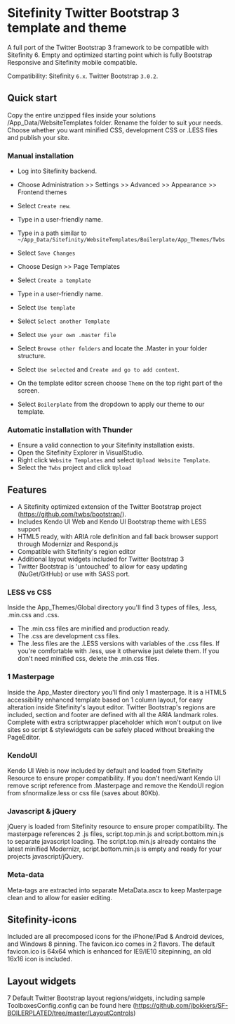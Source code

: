 # Sitefinity Twitter Bootstrap 3 template and theme
A full port of the Twitter Bootstrap 3 framework to be compatible with Sitefinity 6. 
Empty and optimized starting point which is fully Bootstrap Responsive and Sitefinity mobile compatible.
  
Compatibility: Sitefinity `6.x`. Twitter Bootstrap `3.0.2`.
  

## Quick start
Copy the entire unzipped files inside your solutions /App_Data/WebsiteTemplates folder. Rename the folder to suit your needs.
Choose whether you want minified CSS, development CSS or .LESS files and publish your site.

### Manual installation
 - Log into Sitefinity backend. 
 - Choose Administration >> Settings >> Advanced >> Appearance >> Frontend themes
 - Select `Create new`.
 - Type in a user-friendly name.
 - Type in a path similar to `~/App_Data/Sitefinity/WebsiteTemplates/Boilerplate/App_Themes/Twbs`
 - Select `Save Changes`

 - Choose Design >> Page Templates
 - Select `Create a template`
 - Type in a user-friendly name.
 - Select `Use template`
 - Select `Select another Template`
 - Select `Use your own .master file`
 - Select `Browse other folders` and locate the .Master in your folder structure.
 - Select `Use selected` and `Create and go to add content`.

 - On the template editor screen choose `Theme` on the top right part of the screen.
 - Select `Boilerplate` from the dropdown to apply our theme to our template.

### Automatic installation with Thunder
 - Ensure a valid connection to your Sitefinity installation exists.
 - Open the Sitefinity Explorer in VisualStudio.
 - Right click `Website Templates` and select `Upload Website Template`.
 - Select the `Twbs` project and click `Upload`


## Features
* A Sitefinity optimized extension of the Twitter Bootstrap project (https://github.com/twbs/bootstrap/).
* Includes Kendo UI Web and Kendo UI Bootstrap theme with LESS support
* HTML5 ready, with ARIA role definition and fall back browser support through Modernizr and Respond.js
* Compatible with Sitefinity's region editor
* Additional layout widgets included for Twitter Bootstrap 3
* Twitter Bootstrap is 'untouched' to allow for easy updating (NuGet/GitHub) or use with SASS port.

### LESS vs CSS
Inside the App_Themes/Global directory you'll find 3 types of files, .less, .min.css and .css.
* The .min.css files are minified and production ready.
* The .css are development css files.
* The .less files are the .LESS versions with variables of the .css files.
If you're comfortable with .less, use it otherwise just delete them. If you don't need minified css, delete the .min.css files.

### 1 Masterpage
Inside the App_Master directory you'll find only 1 masterpage.
It is a HTML5 accessibility enhanced template based on 1 column layout, for easy alteration inside Sitefinity's layout editor. 
Twitter Bootstrap's regions are included, section and footer are defined with all the ARIA landmark roles. 
Complete with extra scriptwrapper placeholder which won't output on live sites so script & stylewidgets can be safely placed without breaking the PageEditor.

### KendoUI
Kendo UI Web is now included by default and loaded from Sitefinity Resource to ensure proper compatibility.
If you don't need/want Kendo UI remove script reference from .Masterpage and remove the KendoUI region from sfnormalize.less or css file (saves about 80Kb). 

### Javascript & jQuery
jQuery is loaded from Sitefinity resource to ensure proper compatibility. 
The masterpage references 2 .js files, script.top.min.js and script.bottom.min.js to separate javascript loading.
The script.top.min.js already contains the latest minified Modernizr, script.bottom.min.js is empty and ready for your projects javascript/jQuery.

### Meta-data
Meta-tags are extracted into separate MetaData.ascx to keep Masterpage clean and to allow for easier editing.

## Sitefinity-icons
Included are all precomposed icons for the iPhone/iPad & Android devices, and Windows 8 pinning. 
The favicon.ico comes in 2 flavors. The default favicon.ico is 64x64 which is enhanced for IE9/IE10 sitepinning, an old 16x16 icon is included.

## Layout widgets
7 Default Twitter Bootstrap layout regions/widgets, including sample ToolboxesConfig.config can be found here (https://github.com/jbokkers/SF-BOILERPLATED/tree/master/LayoutControls)
